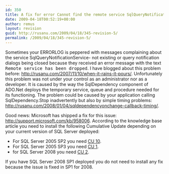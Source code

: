```yaml
---
id: 350
title: A fix for error Cannot find the remote service SqlQueryNotificationService-GUID
date: 2009-04-18T00:52:19+00:00
author: remus
layout: revision
guid: http://rusanu.com/2009/04/18/345-revision-5/
permalink: /2009/04/18/345-revision-5/
---
```

Sometimes your ERRORLOG is peppered with messages complaining about the service SqlQueryNotificationService-<guid> not existing or query notification dialogs being closed because they received an error message with the text <tt>Remote service has been dropped</tt>. I have blogged about this problem before: <a href="http://rusanu.com/2007/11/10/when-it-rains-it-pours/" target="_blank">http://rusanu.com/2007/11/10/when-it-rains-it-pours/</a>. Unfortunately this problem was not under your control as an administrator nor as a developer. It is caused by the way the SqlDependency component of ADO.Net deploys the temporary service, queue and procedure needed for its functioning. The problem could be caused by your application calling SqlDependency.Stop inadvertently but also by simple timing problems: <a href="http://rusanu.com/2008/01/04/sqldependencyonchange-callback-timing/" target="_blank">http://rusanu.com/2008/01/04/sqldependencyonchange-callback-timing/</a>.

Good news: Microsoft has shipped a fix for this issue: <a href="http://support.microsoft.com/kb/958006" target="_blank">http://support.microsoft.com/kb/958006</a>. According to the knowledge base article you need to install the following Cumulative Update depending on your current version of SQL Server deployed:

  * For SQL Server 2005 SP2 you need <a href="http://support.microsoft.com/kb/956854/LN/" target="_blank">CU 10</a>.
  * For SQL Server 2005 SP3 you need <a href="http://support.microsoft.com/kb/959195/LN/" target="_blank">CU 1</a>.
  * for SQL Server 2008 you need <a href="http://support.microsoft.com/kb/958186/" target="_blank">CU 2</a>.

If you have SQL Server 2008 SP1 deployed you do not need to install any fix because the issue is fixed in SP1 for 2008.